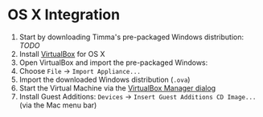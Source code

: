 # OS X Integration

1. Start by downloading Timma's pre-packaged Windows distribution: _TODO_
2. Install [VirtualBox](https://www.virtualbox.org/wiki/Downloads) for OS X
3. Open VirtualBox and import the pre-packaged Windows:
  1. Choose `File` -> `Import Appliance...`
  2. Import the downloaded Windows distribution (`.ova`)
4. Start the Virtual Machine via the [VirtualBox Manager dialog](../assets/images/virtuabox-manager-dialog.png)
5. Install Guest Additions: `Devices` -> `Insert Guest Additions CD Image...` (via the Mac menu bar)
